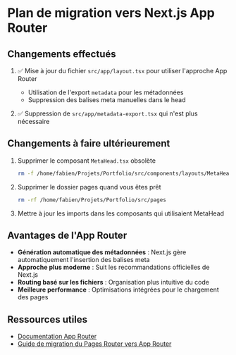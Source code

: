 # Plan de migration vers Next.js App Router

## Changements effectués

1. ✅ Mise à jour du fichier `src/app/layout.tsx` pour utiliser l'approche App Router
   - Utilisation de l'export `metadata` pour les métadonnées
   - Suppression des balises meta manuelles dans le head
   
2. ✅ Suppression de `src/app/metadata-export.tsx` qui n'est plus nécessaire

## Changements à faire ultérieurement

1. Supprimer le composant `MetaHead.tsx` obsolète
   ```bash
   rm -f /home/fabien/Projets/Portfolio/src/components/layouts/MetaHead.tsx
   ```

2. Supprimer le dossier pages quand vous êtes prêt
   ```bash
   rm -rf /home/fabien/Projets/Portfolio/src/pages
   ```

3. Mettre à jour les imports dans les composants qui utilisaient MetaHead

## Avantages de l'App Router

- **Génération automatique des métadonnées** : Next.js gère automatiquement l'insertion des balises meta
- **Approche plus moderne** : Suit les recommandations officielles de Next.js
- **Routing basé sur les fichiers** : Organisation plus intuitive du code
- **Meilleure performance** : Optimisations intégrées pour le chargement des pages

## Ressources utiles

- [Documentation App Router](https://nextjs.org/docs/app)
- [Guide de migration du Pages Router vers App Router](https://nextjs.org/docs/app/building-your-application/upgrading/app-router-migration)
